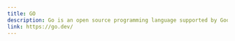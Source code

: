 ```yaml
---
title: GO
description: Go is an open source programming language supported by Google.
link: https://go.dev/
---
```


